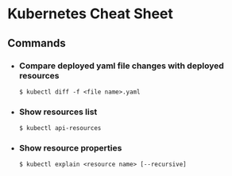 # Kubernetes Cheat Sheet

## Commands

* ### Compare deployed yaml file changes with deployed resources
  ```
  $ kubectl diff -f <file name>.yaml
  ```
* ### Show resources list
   ```
   $ kubectl api-resources
   ```
* ### Show resource properties
  ```
  $ kubectl explain <resource name> [--recursive]
  ```
